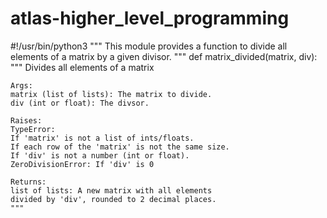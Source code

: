 # atlas-higher_level_programming
#!/usr/bin/python3
"""
This module provides a function to divide all elements of a matrix by a given divisor.
"""
def matrix_divided(matrix, div):
    """
    Divides all elements of a matrix

    Args:
    matrix (list of lists): The matrix to divide.
    div (int or float): The divsor.

    Raises:
    TypeError:
    If 'matrix' is not a list of ints/floats.
    If each row of the 'matrix' is not the same size.
    If 'div' is not a number (int or float).
    ZeroDivisionError: If 'div' is 0

    Returns:
    list of lists: A new matrix with all elements
    divided by 'div', rounded to 2 decimal places.
    """